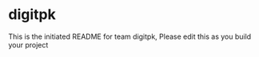 # digitpk
This is the initiated README for team digitpk, Please edit this as you build your project
